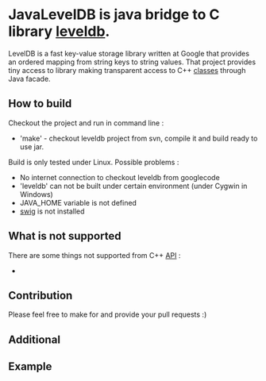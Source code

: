 JavaLevelDB is java bridge to C library [leveldb](http://code.google.com/p/leveldb/).
========
LevelDB is a fast key-value storage library written at Google that provides an ordered mapping from string keys to string values.
That project provides tiny access to library making transparent access to C++ [classes](http://code.google.com/p/leveldb/source/browse/#svn%2Ftrunk%2Finclude%2Fleveldb) through Java facade.

How to build
--------------------
Checkout the project and run in command line : 

* 'make' - checkout leveldb project from svn, compile it and build ready to use jar.

Build is only tested under Linux. 
Possible problems : 

* No internet connection to checkout leveldb from googlecode
* 'leveldb' can not be built under certain environment (under Cygwin in Windows)
* JAVA_HOME variable is not defined
* [swig](http://www.swig.org/) is not installed

What is not supported
--------------------
There are some things not supported from C++ [API](http://code.google.com/p/leveldb/source/browse/#svn%2Ftrunk%2Finclude%2Fleveldb) : 

* 

Contribution
--------------------
Please feel free to make for and provide your pull requests :)


Additional
--------------------



Example
-----------